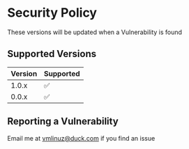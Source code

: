 # Security Policy
These versions will be updated when a Vulnerability is found
## Supported Versions

| Version | Supported          |
| ------- | ------------------ |
| 1.0.x   | :white_check_mark: |
| 0.0.x   | :white_check_mark: |

## Reporting a Vulnerability
Email me at [vmlinuz@duck.com](vmlinuz@duck.com) if you find an issue
